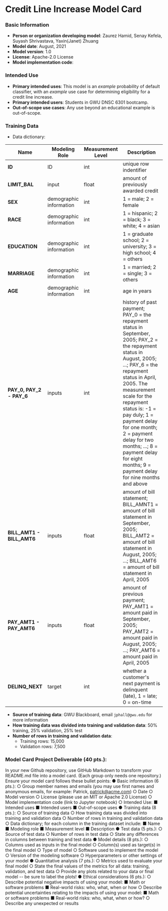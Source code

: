# Credit Line Increase Model Card

### Basic Information

* **Person or organization developing model**: Zaurez Hamid, Senay Kefela, Suyash Shrivastava, Yaxin(Janet) Zhuang
* **Model date**: August, 2021
* **Model version**: 1.0
* **License**: Apache-2.0 License
* **Model implementation code**:

### Intended Use
* **Primary intended uses**: This model is an *example* probability of default classifier, with an *example* use case for determining eligibility for a credit line increase.
* **Primary intended users**: Students in GWU DNSC 6301 bootcamp.
* **Out-of-scope use cases**: Any use beyond an educational example is out-of-scope.

### Training Data

* Data dictionary: 

| Name | Modeling Role | Measurement Level| Description|
| ---- | ------------- | ---------------- | ---------- |
|**ID**| ID | int | unique row indentifier |
| **LIMIT_BAL** | input | float | amount of previously awarded credit |
| **SEX** | demographic information | int | 1 = male; 2 = female
| **RACE** | demographic information | int | 1 = hispanic; 2 = black; 3 = white; 4 = asian |
| **EDUCATION** | demographic information | int | 1 = graduate school; 2 = university; 3 = high school; 4 = others |
| **MARRIAGE** | demographic information | int | 1 = married; 2 = single; 3 = others |
| **AGE** | demographic information | int | age in years |
| **PAY_0, PAY_2 - PAY_6** | inputs | int | history of past payment; PAY_0 = the repayment status in September, 2005; PAY_2 = the repayment status in August, 2005; ...; PAY_6 = the repayment status in April, 2005. The measurement scale for the repayment status is: -1 = pay duly; 1 = payment delay for one month; 2 = payment delay for two months; ...; 8 = payment delay for eight months; 9 = payment delay for nine months and above |
| **BILL_AMT1 - BILL_AMT6** | inputs | float | amount of bill statement; BILL_AMNT1 = amount of bill statement in September, 2005; BILL_AMT2 = amount of bill statement in August, 2005; ...; BILL_AMT6 = amount of bill statement in April, 2005 |
| **PAY_AMT1 - PAY_AMT6** | inputs | float | amount of previous payment; PAY_AMT1 = amount paid in September, 2005; PAY_AMT2 = amount paid in August, 2005; ...; PAY_AMT6 = amount paid in April, 2005 |
| **DELINQ_NEXT**| target | int | whether a customer's next payment is delinquent (late), 1 = late; 0 = on-time |

* **Source of training data**: GWU Blackboard, email `jphall@gwu.edu` for more information
* **How training data was divided into training and validation data**: 50% training, 25% validation, 25% test
* **Number of rows in training and validation data**:
  * Training rows: 15,000
  * Validation rows: 7,500

### Model Card Project Deliverable (40 pts.):
In your new Github repository, use GitHub Markdown to transform your README.md file into a
model card. (Each group only needs one repository.) Ensure your model card follows these
bullet points:
● Basic information (6 pts.):
○ Group member names and emails (you may use first names and anonymous
emails, for example: Patrick, patrick@acme.com)
○ Date
○ Model version
○ License (please use an MIT or Apache 2.0 License)
○ Model implementation code (link to Jupyter notebook)
○ Intended Use:
■ Intended uses
■ Intended users
■ Out-of-scope uses
● Training data (8 pts.):
○ Source of training data
○ How training data was divided into training and validation data
○ Number of rows in training and validation data
○ Data dictionary; for each column in the training dataset include:
■ Name
■ Modeling role
■ Measurement level
■ Description
● Test data (5 pts.):
○ Source of test data
○ Number of rows in test data
○ State any differences in columns between training and test data
● Model details (8 pts.):
○ Columns used as inputs in the final model
○ Column(s) used as target(s) in the final model
○ Type of model
○ Software used to implement the model
○ Version of the modeling software
○ Hyperparameters or other settings of your model
● Quantitative analysis (7 pts.):
○ Metrics used to evaluate your final model
○ State the final values of the metrics for all data: training, validation, and test data
○ Provide any plots related to your data or final model -- be sure to label the plots!
● Ethical considerations (6 pts.):
○ Describe potential negative impacts of using your model:
■ Math or software problems
■ Real-world risks: who, what, when or how
○ Describe potential uncertainties relating to the impacts of using your model:
■ Math or software problems
■ Real-world risks: who, what, when or how?
○ Describe any unexpected or results
